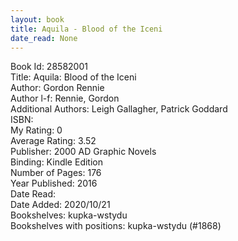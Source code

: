 ```yaml
---
layout: book
title: Aquila - Blood of the Iceni
date_read: None
---
```


Book Id: 28582001<br />
Title: Aquila: Blood of the Iceni<br />
Author: Gordon Rennie<br />
Author l-f: Rennie, Gordon<br />
Additional Authors: Leigh  Gallagher, Patrick Goddard<br />
ISBN: <br />
My Rating: 0<br />
Average Rating: 3.52<br />
Publisher: 2000 AD Graphic Novels<br />
Binding: Kindle Edition<br />
Number of Pages: 176<br />
Year Published: 2016<br />
Date Read: <br />
Date Added: 2020/10/21<br />
Bookshelves: kupka-wstydu<br />
Bookshelves with positions: kupka-wstydu (#1868)<br />

